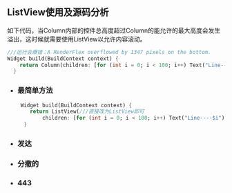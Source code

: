 ## ListView使用及源码分析

如下代码，当Column内部的控件总高度超过Column的能允许的最大高度会发生溢出，这时候就需要使用ListView以允许内容滚动。

```dart
///运行会爆错：A RenderFlex overflowed by 1347 pixels on the bottom.
Widget build(BuildContext context) {
    return Column(children: [for (int i = 0; i < 100; i++) Text("Line----$i")]);
  }
```

- ### 最简单方法

  ```dart
   Widget build(BuildContext context) {
      return ListView(///直接改为ListView即可
          children: [for (int i = 0; i < 100; i++) Text("Line----$i")]);
    }
  ```

- ### 发达

- ### 分撒的

- ### 443